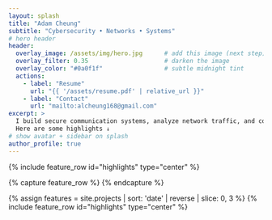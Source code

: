 ```yaml
---
layout: splash
title: "Adam Cheung"
subtitle: "Cybersecurity • Networks • Systems"
# hero header
header:
  overlay_image: /assets/img/hero.jpg      # add this image (next step)
  overlay_filter: 0.35                     # darken the image
  overlay_color: "#0a0f1f"                 # subtle midnight tint
  actions:
    - label: "Resume"
      url: "{{ '/assets/resume.pdf' | relative_url }}"
    - label: "Contact"
      url: "mailto:alcheung168@gmail.com"
excerpt: >
  I build secure communication systems, analyze network traffic, and compete in CTFs.
  Here are some highlights ↓
# show avatar + sidebar on splash
author_profile: true
---
```


{% include feature_row
  id="highlights"
  type="center"
  %}

{% capture feature_row %}
{% endcapture %}

{% assign features = site.projects | sort: 'date' | reverse | slice: 0, 3 %}
{% include feature_row id="highlights" type="center" %}
